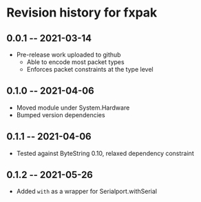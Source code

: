 # Revision history for fxpak

## 0.0.1 -- 2021-03-14

* Pre-release work uploaded to github
  - Able to encode most packet types
  - Enforces packet constraints at the type level

## 0.1.0 -- 2021-04-06

* Moved module under System.Hardware
* Bumped version dependencies

## 0.1.1 -- 2021-04-06

* Tested against ByteString 0.10, relaxed dependency constraint

## 0.1.2 -- 2021-05-26

* Added `with` as a wrapper for Serialport.withSerial
